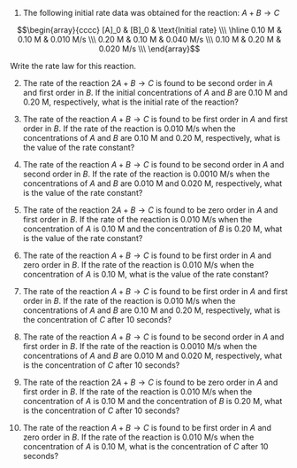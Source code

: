 1. The following initial rate data was obtained for the reaction: $A + B \to C$

$$\begin{array}{cccc}
[A]_0 & [B]_0 & \text{Initial rate} \\\
\hline
0.10 M & 0.10 M & 0.010 M/s \\\
0.20 M & 0.10 M & 0.040 M/s \\\
0.10 M & 0.20 M & 0.020 M/s \\\
\end{array}$$

Write the rate law for this reaction.

2. The rate of the reaction $2A + B \to C$ is found to be second order in $A$ and first order in $B$. If the initial concentrations of $A$ and $B$ are 0.10 M and 0.20 M, respectively, what is the initial rate of the reaction?

3. The rate of the reaction $A + B \to C$ is found to be first order in $A$ and first order in $B$. If the rate of the reaction is 0.010 M/s when the concentrations of $A$ and $B$ are 0.10 M and 0.20 M, respectively, what is the value of the rate constant?

4. The rate of the reaction $A + B \to C$ is found to be second order in $A$ and second order in $B$. If the rate of the reaction is 0.0010 M/s when the concentrations of $A$ and $B$ are 0.010 M and 0.020 M, respectively, what is the value of the rate constant?

5. The rate of the reaction $2A + B \to C$ is found to be zero order in $A$ and first order in $B$. If the rate of the reaction is 0.010 M/s when the concentration of $A$ is 0.10 M and the concentration of $B$ is 0.20 M, what is the value of the rate constant?

6. The rate of the reaction $A + B \to C$ is found to be first order in $A$ and zero order in $B$. If the rate of the reaction is 0.010 M/s when the concentration of $A$ is 0.10 M, what is the value of the rate constant?

7. The rate of the reaction $A + B \to C$ is found to be first order in $A$ and first order in $B$. If the rate of the reaction is 0.010 M/s when the concentrations of $A$ and $B$ are 0.10 M and 0.20 M, respectively, what is the concentration of $C$ after 10 seconds?

8. The rate of the reaction $A + B \to C$ is found to be second order in $A$ and first order in $B$. If the rate of the reaction is 0.0010 M/s when the concentrations of $A$ and $B$ are 0.010 M and 0.020 M, respectively, what is the concentration of $C$ after 10 seconds?

9. The rate of the reaction $2A + B \to C$ is found to be zero order in $A$ and first order in $B$. If the rate of the reaction is 0.010 M/s when the concentration of $A$ is 0.10 M and the concentration of $B$ is 0.20 M, what is the concentration of $C$ after 10 seconds?

10. The rate of the reaction $A + B \to C$ is found to be first order in $A$ and zero order in $B$. If the rate of the reaction is 0.010 M/s when the concentration of $A$ is 0.10 M, what is the concentration of $C$ after 10 seconds?

